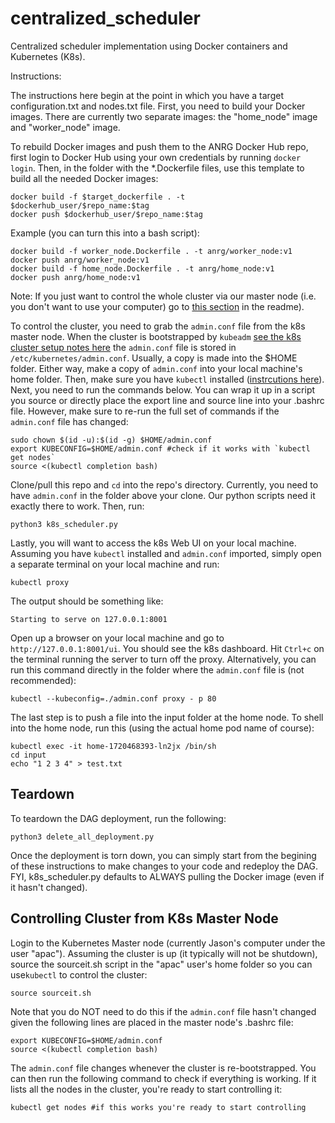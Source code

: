 # centralized_scheduler
Centralized scheduler implementation using Docker containers and Kubernetes (K8s).

Instructions:

The instructions here begin at the point in which you have a target 
configuration.txt and nodes.txt file. First, you need to build your Docker 
images. There are currently two separate images: the "home_node" image and 
"worker_node" image.

To rebuild Docker images and push them to the ANRG Docker Hub repo, first login 
to Docker Hub using your own credentials by running `docker login`. Then, in the
folder with the *.Dockerfile files, use this template to build all the needed
Docker images:

    docker build -f $target_dockerfile . -t $dockerhub_user/$repo_name:$tag
    docker push $dockerhub_user/$repo_name:$tag

Example (you can turn this into a bash script):

    docker build -f worker_node.Dockerfile . -t anrg/worker_node:v1
    docker push anrg/worker_node:v1
    docker build -f home_node.Dockerfile . -t anrg/home_node:v1
    docker push anrg/home_node:v1

Note: If you just want to control the whole cluster via our master node (i.e. you don't
want to use your computer) go to [this section](#controlling-cluster-from-k8s-master-node) 
in the readme).

To control the cluster, you need to grab the `admin.conf` file from the k8s 
master node. When the cluster is bootstrapped by `kubeadm` [see the k8s cluster
setup notes here](https://drive.google.com/open?id=1NeewrSx9Bp3oNOGGpgyfKBjul1NbSB8kHqy7gslxtKk)
the `admin.conf` file is stored in `/etc/kubernetes/admin.conf`. Usually, a copy
is made into the $HOME folder. Either way, make a copy of `admin.conf` into your 
local machine's home folder. Then, make sure you have `kubectl` installed ([instrcutions 
here](https://kubernetes.io/docs/tasks/tools/install-kubectl/)). Next, you need 
to run the commands below. You can wrap it up in a script you source or directly 
place the export line and source line into your .bashrc file. However, make sure 
to re-run the full set of commands if the `admin.conf` file has changed:

    sudo chown $(id -u):$(id -g) $HOME/admin.conf
    export KUBECONFIG=$HOME/admin.conf #check if it works with `kubectl get nodes`
    source <(kubectl completion bash)

Clone/pull this repo and `cd` into the repo's directory. Currently, you need to have
`admin.conf` in the folder above your clone. Our python scripts need it exactly
there to work. Then, run:

    python3 k8s_scheduler.py

Lastly, you will want to access the k8s Web UI on your local machine. Assuming 
you have `kubectl` installed and `admin.conf` imported, simply open a separate 
terminal on your local machine and run:

    kubectl proxy

The output should be something like:

    Starting to serve on 127.0.0.1:8001

Open up a browser on your local machine and go to 
`http://127.0.0.1:8001/ui`. You should see the k8s dashboard. Hit `Ctrl+c` on
the terminal running the server to turn off the proxy. Alternatively, you can
run this command directly in the folder where the `admin.conf` file is (not 
recommended):

    kubectl --kubeconfig=./admin.conf proxy - p 80

The last step is to push a file into the input folder at the home node. To shell
into the home node, run this (using the actual home pod name of course):

    kubectl exec -it home-1720468393-ln2jx /bin/sh
    cd input
    echo "1 2 3 4" > test.txt

## Teardown

To teardown the DAG deployment, run the following:
    
    python3 delete_all_deployment.py

Once the deployment is torn down, you can simply start from the begining of 
these instructions to make changes to your code and redeploy the DAG. FYI, 
k8s_scheduler.py defaults to ALWAYS pulling the Docker image (even if it hasn't 
changed).

## Controlling Cluster from K8s Master Node

Login to the Kubernetes Master node (currently Jason's computer under the user 
"apac"). Assuming the cluster is up (it typically will not be shutdown), source
the sourceit.sh script in the "apac" user's home folder so you can use`kubectl` 
to  control the cluster:
    
    source sourceit.sh

Note that you do NOT need to do this if the `admin.conf` file hasn't changed 
given the following lines are placed in the master node's .bashrc file:

    export KUBECONFIG=$HOME/admin.conf
    source <(kubectl completion bash)

The `admin.conf` file changes whenever the cluster is re-bootstrapped. You can 
then run the following command to check if everything is working. If it lists 
all the nodes in the cluster, you're ready to start controlling it:

    kubectl get nodes #if this works you're ready to start controlling
